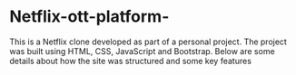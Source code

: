 # Netflix-ott-platform-
This is a Netflix clone developed as part of a personal project. The project was built using HTML, CSS, JavaScript and Bootstrap. Below are some details about how the site was structured and some key features
